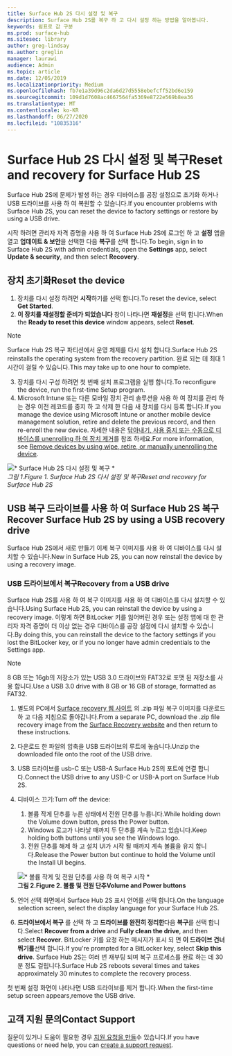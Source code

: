 ```yaml
---
title: Surface Hub 2S 다시 설정 및 복구
description: Surface Hub 2S를 복구 하 고 다시 설정 하는 방법을 알아봅니다.
keywords: 쉼표로 값 구분
ms.prod: surface-hub
ms.sitesec: library
author: greg-lindsay
ms.author: greglin
manager: laurawi
audience: Admin
ms.topic: article
ms.date: 12/05/2019
ms.localizationpriority: Medium
ms.openlocfilehash: fb7e1a39d96c2da6d27d5558ebefcff52bd6e159
ms.sourcegitcommit: 109d1d7608ac4667564fa5369e8722e569b8ea36
ms.translationtype: MT
ms.contentlocale: ko-KR
ms.lasthandoff: 06/27/2020
ms.locfileid: "10835316"
---
```

# <span data-ttu-id="c3739-104">Surface Hub 2S 다시 설정 및 복구</span><span class="sxs-lookup"><span data-stu-id="c3739-104">Reset and recovery for Surface Hub 2S</span></span>

<span data-ttu-id="c3739-105">Surface Hub 2S에 문제가 발생 하는 경우 디바이스를 공장 설정으로 초기화 하거나 USB 드라이브를 사용 하 여 복원할 수 있습니다.</span><span class="sxs-lookup"><span data-stu-id="c3739-105">If you encounter problems with Surface Hub 2S, you can reset the device to factory settings or restore by using a USB drive.</span></span>

<span data-ttu-id="c3739-106">시작 하려면 관리자 자격 증명을 사용 하 여 Surface Hub 2S에 로그인 하 고 **설정** 앱을 열고 **업데이트 & 보안**을 선택한 다음 **복구**를 선택 합니다.</span><span class="sxs-lookup"><span data-stu-id="c3739-106">To begin, sign in to Surface Hub 2S with admin credentials, open the **Settings** app, select **Update & security**, and then select **Recovery**.</span></span>

## <span data-ttu-id="c3739-107">장치 초기화</span><span class="sxs-lookup"><span data-stu-id="c3739-107">Reset the device</span></span>

1. <span data-ttu-id="c3739-108">장치를 다시 설정 하려면 **시작**하기를 선택 합니다.</span><span class="sxs-lookup"><span data-stu-id="c3739-108">To reset the device, select **Get Started**.</span></span>
2. <span data-ttu-id="c3739-109">**이 장치를 재설정할 준비가 되었습니다** 창이 나타나면 **재설정**을 선택 합니다.</span><span class="sxs-lookup"><span data-stu-id="c3739-109">When the **Ready to reset this device** window appears, select **Reset**.</span></span> 
  
  >[!NOTE]
  ><span data-ttu-id="c3739-110">Surface Hub 2S 복구 파티션에서 운영 체제를 다시 설치 합니다.</span><span class="sxs-lookup"><span data-stu-id="c3739-110">Surface Hub 2S reinstalls the operating system from the recovery partition.</span></span> <span data-ttu-id="c3739-111">완료 되는 데 최대 1 시간이 걸릴 수 있습니다.</span><span class="sxs-lookup"><span data-stu-id="c3739-111">This may take up to one hour to complete.</span></span>
  
3. <span data-ttu-id="c3739-112">장치를 다시 구성 하려면 첫 번째 설치 프로그램을 실행 합니다.</span><span class="sxs-lookup"><span data-stu-id="c3739-112">To reconfigure the device, run the first-time Setup program.</span></span>
4. <span data-ttu-id="c3739-113">Microsoft Intune 또는 다른 모바일 장치 관리 솔루션을 사용 하 여 장치를 관리 하는 경우 이전 레코드를 중지 하 고 삭제 한 다음 새 장치를 다시 등록 합니다.</span><span class="sxs-lookup"><span data-stu-id="c3739-113">If you manage the device using Microsoft Intune or another mobile device management solution, retire and delete the previous record, and then re-enroll the new device.</span></span> <span data-ttu-id="c3739-114">자세한 내용은 [닦아내기, 사용 중지 또는 수동으로 디바이스를 unenrolling 하 여 장치 제거](https://docs.microsoft.com/intune/devices-wipe)를 참조 하세요.</span><span class="sxs-lookup"><span data-stu-id="c3739-114">For more information, see [Remove devices by using wipe, retire, or manually unenrolling the device](https://docs.microsoft.com/intune/devices-wipe).</span></span>

![\* Surface Hub 2S 다시 설정 및 복구 \*](images/sh2-reset.png)<br>
*<span data-ttu-id="c3739-116">그림 1.</span><span class="sxs-lookup"><span data-stu-id="c3739-116">Figure 1.</span></span> <span data-ttu-id="c3739-117">Surface Hub 2S 다시 설정 및 복구</span><span class="sxs-lookup"><span data-stu-id="c3739-117">Reset and recovery for Surface Hub 2S</span></span>* 

## <span data-ttu-id="c3739-118">USB 복구 드라이브를 사용 하 여 Surface Hub 2S 복구</span><span class="sxs-lookup"><span data-stu-id="c3739-118">Recover Surface Hub 2S by using a USB recovery drive</span></span>

<span data-ttu-id="c3739-119">Surface Hub 2S에서 새로 만들기 이제 복구 이미지를 사용 하 여 디바이스를 다시 설치할 수 있습니다.</span><span class="sxs-lookup"><span data-stu-id="c3739-119">New in Surface Hub 2S, you can now reinstall the device by using a recovery image.</span></span>

### <span data-ttu-id="c3739-120">USB 드라이브에서 복구</span><span class="sxs-lookup"><span data-stu-id="c3739-120">Recovery from a USB drive</span></span>

<span data-ttu-id="c3739-121">Surface Hub 2S를 사용 하 여 복구 이미지를 사용 하 여 디바이스를 다시 설치할 수 있습니다.</span><span class="sxs-lookup"><span data-stu-id="c3739-121">Using Surface Hub 2S, you can reinstall the device by using a recovery image.</span></span> <span data-ttu-id="c3739-122">이렇게 하면 BitLocker 키를 잃어버린 경우 또는 설정 앱에 대 한 관리자 자격 증명이 더 이상 없는 경우 디바이스를 공장 설정에 다시 설치할 수 있습니다.</span><span class="sxs-lookup"><span data-stu-id="c3739-122">By doing this, you can reinstall the device to the factory settings if you lost the BitLocker key, or if you no longer have admin credentials to the Settings app.</span></span>

>[!NOTE]
><span data-ttu-id="c3739-123">8 GB 또는 16gb의 저장소가 있는 USB 3.0 드라이브와 FAT32로 포맷 된 저장소를 사용 합니다.</span><span class="sxs-lookup"><span data-stu-id="c3739-123">Use a USB 3.0 drive with 8 GB or 16 GB of storage, formatted as FAT32.</span></span>

1. <span data-ttu-id="c3739-124">별도의 PC에서 [Surface recovery 웹 사이트](https://support.microsoft.com/surfacerecoveryimage?devicetype=surfacehub2s) 의 .zip 파일 복구 이미지를 다운로드 하 고 다음 지침으로 돌아갑니다.</span><span class="sxs-lookup"><span data-stu-id="c3739-124">From a separate PC, download the .zip file recovery image from the [Surface Recovery website](https://support.microsoft.com/surfacerecoveryimage?devicetype=surfacehub2s) and then return to these instructions.</span></span> 
1. <span data-ttu-id="c3739-125">다운로드 한 파일의 압축을 USB 드라이브의 루트에 놓습니다.</span><span class="sxs-lookup"><span data-stu-id="c3739-125">Unzip the downloaded file onto the root of the USB drive.</span></span>  
1. <span data-ttu-id="c3739-126">USB 드라이브를 usb-C 또는 USB-A Surface Hub 2S의 포트에 연결 합니다.</span><span class="sxs-lookup"><span data-stu-id="c3739-126">Connect the USB drive to any USB-C or USB-A port on Surface Hub 2S.</span></span>
1. <span data-ttu-id="c3739-127">디바이스 끄기:</span><span class="sxs-lookup"><span data-stu-id="c3739-127">Turn off the device:</span></span>
   1. <span data-ttu-id="c3739-128">볼륨 작게 단추를 누른 상태에서 전원 단추를 누릅니다.</span><span class="sxs-lookup"><span data-stu-id="c3739-128">While holding down the Volume down button, press the Power button.</span></span>
   1. <span data-ttu-id="c3739-129">Windows 로고가 나타날 때까지 두 단추를 계속 누르고 있습니다.</span><span class="sxs-lookup"><span data-stu-id="c3739-129">Keep holding both buttons until you see the Windows logo.</span></span>
   1. <span data-ttu-id="c3739-130">전원 단추를 해제 하 고 설치 UI가 시작 될 때까지 계속 볼륨을 유지 합니다.</span><span class="sxs-lookup"><span data-stu-id="c3739-130">Release the Power button but continue to hold the Volume until the Install UI begins.</span></span>

    ![\* 볼륨 작게 및 전원 단추를 사용 하 여 복구 시작 \*](images/sh2-keypad.png) <br>
   **<span data-ttu-id="c3739-132">그림 2.</span><span class="sxs-lookup"><span data-stu-id="c3739-132">Figure 2.</span></span> <span data-ttu-id="c3739-133">볼륨 및 전원 단추</span><span class="sxs-lookup"><span data-stu-id="c3739-133">Volume and Power buttons</span></span>**

1. <span data-ttu-id="c3739-134">언어 선택 화면에서 Surface Hub 2S 표시 언어를 선택 합니다.</span><span class="sxs-lookup"><span data-stu-id="c3739-134">On the language selection screen, select the display language for your Surface Hub 2S.</span></span>
1. <span data-ttu-id="c3739-135">**드라이브에서 복구** 를 선택 하 고 **드라이브를 완전히 정리한**다음 **복구**를 선택 합니다.</span><span class="sxs-lookup"><span data-stu-id="c3739-135">Select **Recover from a drive** and **Fully clean the drive**, and then select **Recover**.</span></span> <span data-ttu-id="c3739-136">BitLocker 키를 요청 하는 메시지가 표시 되 면 **이 드라이브 건너뛰기를**선택 합니다.</span><span class="sxs-lookup"><span data-stu-id="c3739-136">If you're prompted for a BitLocker key, select **Skip this drive**.</span></span> <span data-ttu-id="c3739-137">Surface Hub 2S는 여러 번 재부팅 되며 복구 프로세스를 완료 하는 데 30 분 정도 걸립니다.</span><span class="sxs-lookup"><span data-stu-id="c3739-137">Surface Hub 2S reboots several times and takes approximately 30 minutes to complete the recovery process.</span></span>

<span data-ttu-id="c3739-138">첫 번째 설정 화면이 나타나면 USB 드라이브를 제거 합니다.</span><span class="sxs-lookup"><span data-stu-id="c3739-138">When the first-time setup screen appears,remove the USB drive.</span></span>

## <span data-ttu-id="c3739-139">고객 지원 문의</span><span class="sxs-lookup"><span data-stu-id="c3739-139">Contact Support</span></span>

<span data-ttu-id="c3739-140">질문이 있거나 도움이 필요한 경우 [지원 요청을 만들](https://support.microsoft.com/supportforbusiness/productselection)수 있습니다.</span><span class="sxs-lookup"><span data-stu-id="c3739-140">If you have questions or need help, you can [create a support request](https://support.microsoft.com/supportforbusiness/productselection).</span></span>
